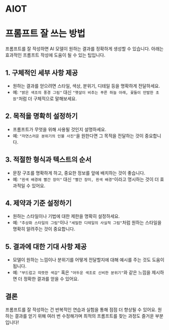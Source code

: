 # AIOT
# 프롬프트 잘 쓰는 방법

프롬프트를 잘 작성하면 AI 모델이 원하는 결과를 정확하게 생성할 수 있습니다. 아래는 효과적인 프롬프트 작성에 도움이 될 수 있는 팁입니다.

## 1. 구체적인 세부 사항 제공
- 원하는 결과를 얻으려면 스타일, 색상, 분위기, 디테일 등을 명확하게 전달하세요.
- 예: `"밝은 색조의 풍경 그림"` 대신 `"햇살이 비추는 푸른 하늘 아래, 꽃들이 만발한 초원"`처럼 더 구체적으로 말해보세요.

## 2. 목적을 명확히 설정하기
- 프롬프트가 무엇을 위해 사용될 것인지 설명하세요.
- 예: `"자연스러운 분위기의 인물 사진"`을 원한다면 그 목적을 전달하는 것이 중요합니다.

## 3. 적절한 형식과 텍스트의 순서
- 문장 구조를 명확하게 하고, 중요한 정보를 앞에 배치하는 것이 좋습니다.
- 예: `"흰색 배경에 빨간 장미"` 대신 `"빨간 장미, 흰색 배경"`이라고 명시하는 것이 더 효과적일 수 있어요.

## 4. 제약과 기준 설정하기
- 원하는 스타일이나 기법에 대한 제한을 명확히 설정하세요.
- 예: `"추상화 스타일의 그림"`이나 `"세밀한 디테일의 사실적 그림"`처럼 원하는 스타일을 명확히 알려주는 것이 중요합니다.

## 5. 결과에 대한 기대 사항 제공
- 모델이 원하는 느낌이나 분위기를 어떻게 전달할지에 대해 예시를 주는 것도 도움이 됩니다.
- 예: `"부드럽고 따뜻한 색감"` 혹은 `"어두운 색조로 신비한 분위기"`와 같은 느낌을 제시하면 더 정확한 결과를 얻을 수 있어요.

## 결론
프롬프트를 잘 작성하는 건 반복적인 연습과 실험을 통해 점점 더 향상될 수 있어요. 원하는 결과를 얻기 위해 여러 번 수정해가며 최적의 프롬프트를 찾는 과정도 즐거운 부분입니다!
